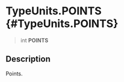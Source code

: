 TypeUnits.POINTS {#TypeUnits.POINTS}
================

> int **POINTS**

Description
-----------

Points.

